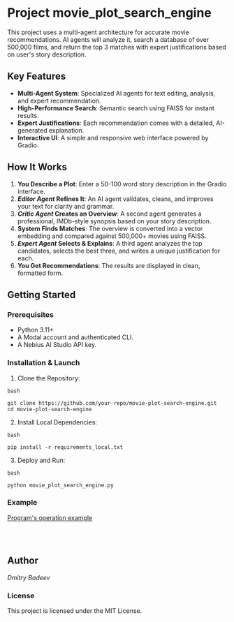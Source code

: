 # Project movie_plot_search_engine
This project uses a multi-agent architecture for accurate movie recommendations. 
AI agents will analyze it, search a database of over 500,000 films, and return the top 3 matches 
with expert justifications based on user's story description.

## Key Features
* __Multi-Agent System__: Specialized AI agents for text editing, analysis, and expert recommendation.
* __High-Performance Search__: Semantic search using FAISS for instant results.
* __Expert Justifications__: Each recommendation comes with a detailed, AI-generated explanation.
* __Interactive UI__: A simple and responsive web interface powered by Gradio.

## How It Works
1. __You Describe a Plot__: Enter a 50-100 word story description in the Gradio interface.
2. __*Editor Agent* Refines It__: An AI agent validates, cleans, and improves your text for clarity and grammar.
3. __*Critic Agent* Creates an Overview__: A second agent generates a professional, IMDb-style synopsis based on 
your story description.
4. __System Finds Matches__: The overview is converted into a vector embedding and compared against 500,000+ movies using FAISS.
5. __*Expert Agent* Selects & Explains__: A third agent analyzes the top candidates, selects the best three, and writes a unique justification for each.
6. __You Get Recommendations__: The results are displayed in clean, formatted form.

## Getting Started
### Prerequisites
* Python 3.11+
* A Modal account and authenticated CLI.
* A Nebius AI Studio API key.

### Installation & Launch
1. Clone the Repository:
```
bash

git clone https://github.com/your-repo/movie-plot-search-engine.git
cd movie-plot-search-engine
```
2. Install Local Dependencies:
```
bash

pip install -r requirements_local.txt
```

3. Deploy and Run:
```
bash

python movie_plot_search_engine.py
```
### Example
[Program's operation example](https://drive.google.com/file/d/1ze3mG20PBl1q7WGFaqCghkBYzubBirzK/view?usp=drive_link)

<br><br>

## Author
*Dmitry Badeev* 

### License
This project is licensed under the MIT License.
